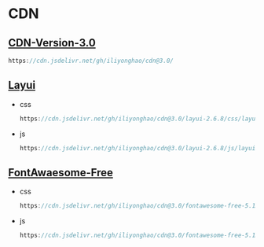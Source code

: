 # CDN
##   <a href="https://cdn.jsdelivr.net/gh/iliyonghao/cdn@3.0/" >CDN-Version-3.0</a>

```java
https://cdn.jsdelivr.net/gh/iliyonghao/cdn@3.0/
```

##  <a href="https://cdn.jsdelivr.net/gh/iliyonghao/cdn@3.0/layui-2.6.8/" >Layui</a>

- css

  ```java
  https://cdn.jsdelivr.net/gh/iliyonghao/cdn@3.0/layui-2.6.8/css/layui.css
  ```
- js

  ```java
  https://cdn.jsdelivr.net/gh/iliyonghao/cdn@3.0/layui-2.6.8/js/layui.js
  ```

## <a href="https://cdn.jsdelivr.net/gh/iliyonghao/cdn@3.0/fontawesome-free-5.15.4-web/">FontAwaesome-Free</a>

- css

  ```java
  https://cdn.jsdelivr.net/gh/iliyonghao/cdn@3.0/fontawesome-free-5.15.4-web/css/all.min.css
  ```

  

- js

  ```java
  https://cdn.jsdelivr.net/gh/iliyonghao/cdn@3.0/fontawesome-free-5.15.4-web/js/all.min.js
  ```

  

